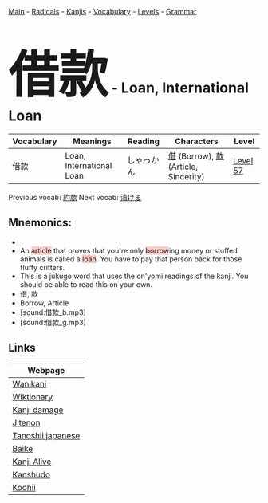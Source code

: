 <style> bigfont {font-size: 100px}</style>
[Main](../README.md) -
[Radicals](../radicals.md) -
[Kanjis](../kanjis.md) -
[Vocabulary](../vocabulary.md) -
[Levels](../levels.md) -
[Grammar](../grammar.md)
# <bigfont> 借款</bigfont> - Loan, International Loan 

| Vocabulary | Meanings | Reading | Characters | Level |
| --- | --- | --- | --- | --- |
| 借款 | Loan, International Loan | しゃっかん |  [借](../kanjis/借.md) (Borrow), [款](../kanjis/款.md) (Article, Sincerity) | [Level 57](../levels/wk_level57.md) |

Previous vocab: [約款](約款.md) Next vocab: [漬ける](漬ける.md) 

## Mnemonics:

* 
* An <span style="background-color:#ffcccb"> article</span> that proves that you're only <span style="background-color:#ffcccb"> borrow</span>ing money or stuffed animals is called a <span style="background-color:#ffcccb"> loan</span>. You have to pay that person back for those fluffy critters.
* This is a jukugo word that uses the on'yomi readings of the kanji. You should be able to read this on your own.
* 借, 款
* Borrow, Article
* [sound:借款_b.mp3]
* [sound:借款_g.mp3]


## Links 

| Webpage |
| --- |
| [Wanikani          ](https://www.wanikani.com/kanji/借款) |
| [Wiktionary        ](https://en.wiktionary.org/wiki/借款) |
| [Kanji damage      ](http://www.kanjidamage.com/kanji/search?utf8=✓&q=借款) |
| [Jitenon           ](https://jitenon.com/kanji/借款) |
| [Tanoshii japanese ](https://www.tanoshiijapanese.com/dictionary/kanji.cfm?k=借款) |
| [Baike             ](https://baike.baidu.com/item/借款) |
| [Kanji Alive       ](https://app.kanjialive.com/借款) |
| [Kanshudo          ](https://www.kanshudo.com/searchmn?q=借款) |
| [Koohii            ](https://kanji.koohii.com/study/kanji/借款) |

